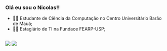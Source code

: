 ### Olá eu sou o Nicolas!!

- 👨‍🎓 Estudante de Ciência da Computação no Centro Universitário Barão de Mauá;
- 👩‍💻 Estagiário de TI na Fundace FEARP-USP;
##

  <div>
  <a href = "mailto:bkscarpa@gmail.com"><img src="https://img.shields.io/badge/-Gmail-%23333?style=for-the-badge&logo=gmail&logoColor=white" target="_blank"></a>
  <a href="https://www.linkedin.com/in/nicolas-scarpa-746790215/" target="_blank"><img src="https://img.shields.io/badge/-LinkedIn-%230077B5?style=for-the-badge&logo=linkedin&logoColor=white" target="_blank"></a
  </div>
    
##    
